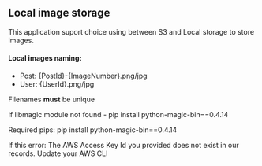 ## Local image storage
This application suport choice using between S3 and Local storage to store images.

#### Local images naming:
- Post: {PostId}-{ImageNumber}.png/jpg
- User: {UserId}.png/jpg

Filenames **must** be unique

If libmagic module not found - pip install python-magic-bin==0.4.14

Required pips:
pip install python-magic-bin==0.4.14

If this error: The AWS Access Key Id you provided does not exist in our records.
Update your AWS CLI